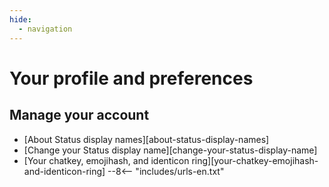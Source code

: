 ```yaml
---
hide:
  - navigation
---
```


# Your profile and preferences

## Manage your account

- [About Status display names][about-status-display-names]
- [Change your Status display name][change-your-status-display-name]
- [Your chatkey, emojihash, and identicon ring][your-chatkey-emojihash-and-identicon-ring]
--8<-- "includes/urls-en.txt"
